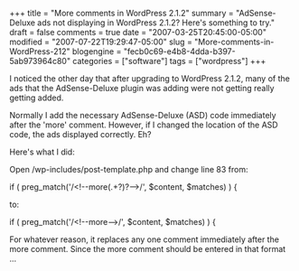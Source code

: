 +++
title = "More comments in WordPress 2.1.2"
summary = "AdSense-Deluxe ads not displaying in WordPress 2.1.2? Here's something to try."
draft = false
comments = true
date = "2007-03-25T20:45:00-05:00"
modified = "2007-07-22T19:29:47-05:00"
slug = "More-comments-in-WordPress-212"
blogengine = "fecb0c69-e4b8-4dda-b397-5ab973964c80"
categories = ["software"]
tags = ["wordpress"]
+++

<p>
I noticed the other day that after upgrading to WordPress 2.1.2, many of the ads that the AdSense-Deluxe plugin was adding were not getting really getting added.
</p>
<p>
Normally I add the necessary AdSense-Deluxe (ASD) code immediately after the &#39;more&#39; comment. However, if I changed the location of the ASD code, the ads displayed correctly. Eh?<!--more--><!--adsense-->
</p>
<p>
Here&#39;s what I did:
</p>
<p>
Open /wp-includes/post-template.php and change line 83 from:
</p>
<p>
if ( preg_match(&#39;/&lt;!--more(.+?)?--&gt;/&#39;, $content, $matches) ) {
</p>
<p>
to:
</p>
<p>
if ( preg_match(&#39;/&lt;!--more--&gt;/&#39;, $content, $matches) ) {
</p>
<p>
For whatever reason, it replaces any one comment immediately after the more comment. Since the more comment should be entered in that format ...
</p>

